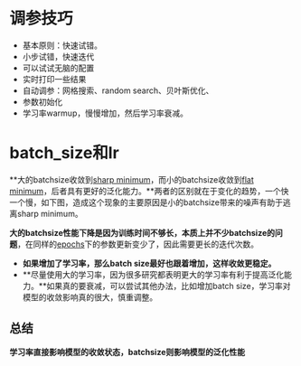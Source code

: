 # 调参技巧


- 基本原则：快速试错。
- 小步试错，快速迭代
- 可以试试无脑的配置
- 实时打印一些结果
- 自动调参：网格搜索、random search、贝叶斯优化、
- 参数初始化
- 学习率warmup，慢慢增加，然后学习率衰减。

# batch_size和lr
**大的batchsize收敛到[sharp minimum](https://zhida.zhihu.com/search?q=sharp+minimum&zhida_source=entity&is_preview=1)，而小的batchsize收敛到[flat minimum](https://zhida.zhihu.com/search?q=flat+minimum&zhida_source=entity&is_preview=1)，后者具有更好的泛化能力。**两者的区别就在于变化的趋势，一个快一个慢，如下图，造成这个现象的主要原因是小的batchsize带来的噪声有助于逃离sharp minimum。

**大的batchsize性能下降是因为训练时间不够长，本质上并不少batchsize的问题**，在同样的[epochs](https://zhida.zhihu.com/search?q=epochs&zhida_source=entity&is_preview=1)下的参数更新变少了，因此需要更长的迭代次数。

- **如果增加了学习率，那么batch size最好也跟着增加，这样收敛更稳定。**
- **尽量使用大的学习率，因为很多研究都表明更大的学习率有利于提高泛化能力。**如果真的要衰减，可以尝试其他办法，比如增加batch size，学习率对模型的收敛影响真的很大，慎重调整。

## 总结
**学习率直接影响模型的收敛状态，batchsize则影响模型的泛化性能**

